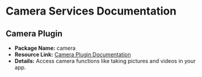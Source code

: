 # Camera Services Documentation

## Camera Plugin
- **Package Name:** camera
- **Resource Link:** [Camera Plugin Documentation](https://pub.dev/packages/camera)
- **Details:** Access camera functions like taking pictures and videos in your app.
